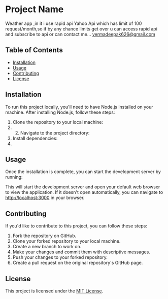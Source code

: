 # Project Name

Weather app ,in it i use rapid api Yahoo Api which has limit of 100 request/month,so if by any chance limits get over u can access rapid api and subscribe to api or can contact me...
vermadeepak626@gmail.com
## Table of Contents

- [Installation](#installation)
- [Usage](#usage)
- [Contributing](#contributing)
- [License](#license)

## Installation

To run this project locally, you'll need to have Node.js installed on your machine. After installing Node.js, follow these steps:

1. Clone the repository to your local machine:
2. 2. Navigate to the project directory:
3. Install dependencies:
4. 
## Usage

Once the installation is complete, you can start the development server by running:


This will start the development server and open your default web browser to view the application. If it doesn't open automatically, you can navigate to [http://localhost:3000](http://localhost:3000) in your browser.

## Contributing

If you'd like to contribute to this project, you can follow these steps:

1. Fork the repository on GitHub.
2. Clone your forked repository to your local machine.
3. Create a new branch to work on.
4. Make your changes and commit them with descriptive messages.
5. Push your changes to your forked repository.
6. Create a pull request on the original repository's GitHub page.

## License

This project is licensed under the [MIT License](LICENSE).
